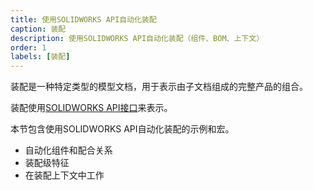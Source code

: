 ```yaml
---
title: 使用SOLIDWORKS API自动化装配
caption: 装配
description: 使用SOLIDWORKS API自动化装配（组件、BOM、上下文）
order: 1
labels: [装配]
---
```

装配是一种特定类型的模型文档，用于表示由子文档组成的完整产品的组合。

装配使用[SOLIDWORKS API接口](https://help.solidworks.com/2018/english/api/sldworksapi/SolidWorks.Interop.sldworks~SolidWorks.Interop.sldworks.IAssemblyDoc.html)来表示。

本节包含使用SOLIDWORKS API自动化装配的示例和宏。

* 自动化组件和配合关系
* 装配级特征
* 在装配上下文中工作